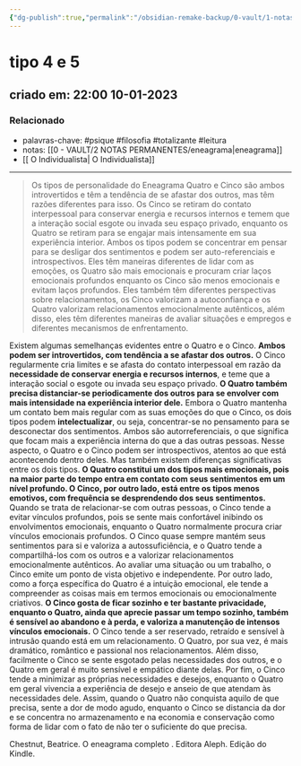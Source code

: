 ```yaml
---
{"dg-publish":true,"permalink":"/obsidian-remake-backup/0-vault/1-notas-literais/filosofia/tipo-4-e-5/","tags":["psique","filosofia","totalizante","leitura"],"dgHomeLink":true,"dgShowLocalGraph":true,"dgShowFileTree":true,"noteIcon":""}
---
```


# tipo 4 e 5
## criado em: 22:00 10-01-2023

### Relacionado
- palavras-chave: #psique #filosofia #totalizante #leitura 
- notas: [[0 - VAULT/2 NOTAS PERMANENTES/eneagrama\|eneagrama]]
- [[ O Individualista\| O Individualista]]
---
>Os tipos de personalidade do Eneagrama Quatro e Cinco são ambos introvertidos e têm a tendência de se afastar dos outros, mas têm razões diferentes para isso. Os Cinco se retiram do contato interpessoal para conservar energia e recursos internos e temem que a interação social esgote ou invada seu espaço privado, enquanto os Quatro se retiram para se engajar mais intensamente em sua experiência interior. Ambos os tipos podem se concentrar em pensar para se desligar dos sentimentos e podem ser auto-referenciais e introspectivos. Eles têm maneiras diferentes de lidar com as emoções, os Quatro são mais emocionais e procuram criar laços emocionais profundos enquanto os Cinco são menos emocionais e evitam laços profundos. Eles também têm diferentes perspectivas sobre relacionamentos, os Cinco valorizam a autoconfiança e os Quatro valorizam relacionamentos emocionalmente autênticos, além disso, eles têm diferentes maneiras de avaliar situações e empregos e diferentes mecanismos de enfrentamento.

Existem algumas semelhanças evidentes entre o Quatro e o Cinco. **Ambos podem ser introvertidos, com tendência a se afastar dos outros.** O Cinco regularmente cria limites e se afasta do contato interpessoal em razão da **necessidade de conservar energia e recursos internos**, e teme que a interação social o esgote ou invada seu espaço privado. **O Quatro também precisa distanciar-se periodicamente dos outros para se envolver com mais intensidade na experiência interior dele.** Embora o Quatro mantenha um contato bem mais regular com as suas emoções do que o Cinco, os dois tipos podem **intelectualizar**, ou seja, concentrar-se no pensamento para se desconectar dos sentimentos. Ambos são autorreferenciais, o que significa que focam mais a experiência interna do que a das outras pessoas. Nesse aspecto, o Quatro e o Cinco podem ser introspectivos, atentos ao que está acontecendo dentro deles. Mas também existem diferenças significativas entre os dois tipos. **O Quatro constitui um dos tipos mais emocionais, pois na maior parte do tempo entra em contato com seus sentimentos em um nível profundo. O Cinco, por outro lado, está entre os tipos menos emotivos, com frequência se desprendendo dos seus sentimentos.** Quando se trata de relacionar-se com outras pessoas, o Cinco tende a evitar vínculos profundos, pois se sente mais confortável inibindo os envolvimentos emocionais, enquanto o Quatro normalmente procura criar vínculos emocionais profundos. O Cinco quase sempre mantém seus sentimentos para si e valoriza a autossuficiência, e o Quatro tende a compartilhá-los com os outros e a valorizar relacionamentos emocionalmente autênticos. Ao avaliar uma situação ou um trabalho, o Cinco emite um ponto de vista objetivo e independente. Por outro lado, como a força específica do Quatro é a intuição emocional, ele tende a compreender as coisas mais em termos emocionais ou emocionalmente criativos. **O Cinco gosta de ficar sozinho e ter bastante privacidade, enquanto o Quatro, ainda que aprecie passar um tempo sozinho, também é sensível ao abandono e à perda, e valoriza a manutenção de intensos vínculos emocionais.** O Cinco tende a ser reservado, retraído e sensível à intrusão quando está em um relacionamento. O Quatro, por sua vez, é mais dramático, romântico e passional nos relacionamentos. Além disso, facilmente o Cinco se sente esgotado pelas necessidades dos outros, e o Quatro em geral é muito sensível e empático diante delas. Por fim, o Cinco tende a minimizar as próprias necessidades e desejos, enquanto o Quatro em geral vivencia a experiência de desejo e anseio de que atendam às necessidades dele. Assim, quando o Quatro não conquista aquilo de que precisa, sente a dor de modo agudo, enquanto o Cinco se distancia da dor e se concentra no armazenamento e na economia e conservação como forma de lidar com o fato de não ter o suficiente do que precisa.

Chestnut, Beatrice. O eneagrama completo . Editora Aleph. Edição do Kindle. 